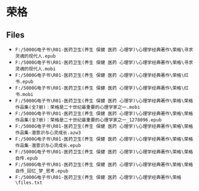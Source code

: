 # 荣格

## Files

- `F:/5000G电子书\R01-医药卫生(养生 保健 医药 心理学)\心理学经典著作\荣格\寻求灵魂的现代人.epub`
- `F:/5000G电子书\R01-医药卫生(养生 保健 医药 心理学)\心理学经典著作\荣格\寻求灵魂的现代人.mobi`
- `F:/5000G电子书\R01-医药卫生(养生 保健 医药 心理学)\心理学经典著作\荣格\红书.epub`
- `F:/5000G电子书\R01-医药卫生(养生 保健 医药 心理学)\心理学经典著作\荣格\红书.mobi`
- `F:/5000G电子书\R01-医药卫生(养生 保健 医药 心理学)\心理学经典著作\荣格\荣格作品集(全7册)：荣格是二十世纪最重要的心理学家之一.mobi`
- `F:/5000G电子书\R01-医药卫生(养生 保健 医药 心理学)\心理学经典著作\荣格\荣格作品集(全7册)：荣格是二十世纪最重要的心理学家之一_1278096.epub`
- `F:/5000G电子书\R01-医药卫生(养生 保健 医药 心理学)\心理学经典著作\荣格\荣格作品集-潜意识与心灵成长.azw3`
- `F:/5000G电子书\R01-医药卫生(养生 保健 医药 心理学)\心理学经典著作\荣格\荣格作品集-潜意识与心灵成长.epub`
- `F:/5000G电子书\R01-医药卫生(养生 保健 医药 心理学)\心理学经典著作\荣格\荣格自传.epub`
- `F:/5000G电子书\R01-医药卫生(养生 保健 医药 心理学)\心理学经典著作\荣格\荣格自传_回忆_梦_思考.epub`
- `F:/5000G电子书\R01-医药卫生(养生 保健 医药 心理学)\心理学经典著作\荣格\files.txt`
